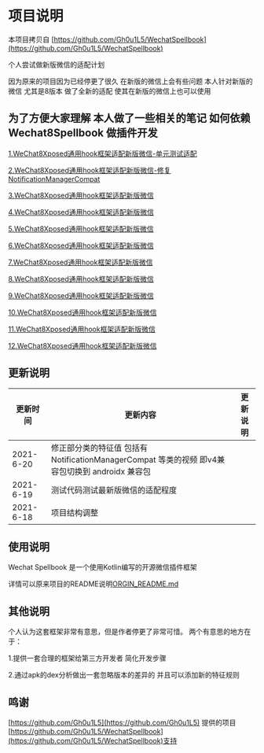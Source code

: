 # 项目说明

本项目拷贝自 [https://github.com/Gh0u1L5/WechatSpellbook](https://github.com/Gh0u1L5/WechatSpellbook)

个人尝试做新版微信的适配计划

因为原来的项目因为已经停更了很久 在新版的微信上会有些问题
本人针对新版的微信 尤其是8版本 做了全新的适配 使其在新版的微信上也可以使用

## 为了方便大家理解 本人做了一些相关的笔记 如何依赖 Wechat8Spellbook 做插件开发

[1.WeChat8Xposed通用hook框架适配新版微信-单元测试适配](https://www.huruwo.top/wechat8xposed%e9%80%9a%e7%94%a8hook%e6%a1%86%e6%9e%b6%e9%80%82%e9%85%8d%e6%96%b0%e7%89%88%e5%be%ae%e4%bf%a1-%e5%8d%95%e5%85%83%e6%b5%8b%e8%af%95%e9%80%82%e9%85%8d%e6%96%b0%e5%be%ae%e4%bf%a1/)

[2.WeChat8Xposed通用hook框架适配新版微信-修复NotificationManagerCompat](https://www.huruwo.top/wechat8xposed%e9%80%9a%e7%94%a8hook%e6%a1%86%e6%9e%b6%e9%80%82%e9%85%8d%e6%96%b0%e7%89%88%e5%be%ae%e4%bf%a1-%e4%bf%ae%e5%a4%8dnotificationmanagercompat%e9%80%82%e9%85%8d%e5%bc%82%e5%b8%b8/)

[3.WeChat8Xposed通用hook框架适配新版微信]()

[4.WeChat8Xposed通用hook框架适配新版微信]()

[5.WeChat8Xposed通用hook框架适配新版微信]()

[6.WeChat8Xposed通用hook框架适配新版微信]()

[7.WeChat8Xposed通用hook框架适配新版微信]()

[8.WeChat8Xposed通用hook框架适配新版微信]()

[9.WeChat8Xposed通用hook框架适配新版微信]()

[10.WeChat8Xposed通用hook框架适配新版微信]()

[11.WeChat8Xposed通用hook框架适配新版微信]()

[12.WeChat8Xposed通用hook框架适配新版微信]()

## 更新说明

|  更新时间   | 更新内容  | 更新说明 |
|  ----  | ----  | ---- |
|2021-6-20 | 修正部分类的特征值 包括有 NotificationManagerCompat 等类的视频 即v4兼容包切换到 androidx 兼容包||
|2021-6-19  |测试代码测试最新版微信的适配程度||
|2021-6-18  |项目结构调整||


## 使用说明

Wechat Spellbook 是一个使用Kotlin编写的开源微信插件框架

详情可以原来项目的README说明[ORGIN_README.md](ORGIN_README.md)

## 其他说明

个人认为这套框架非常有意思，但是作者停更了非常可惜。
两个有意思的地方在于：

1.提供一套合理的框架给第三方开发者 简化开发步骤

2.通过apk的dex分析做出一套忽略版本的差异的 并且可以添加新的特征规则

## 鸣谢

[https://github.com/Gh0u1L5](https://github.com/Gh0u1L5) 提供的项目[https://github.com/Gh0u1L5/WechatSpellbook](https://github.com/Gh0u1L5/WechatSpellbook)支持

